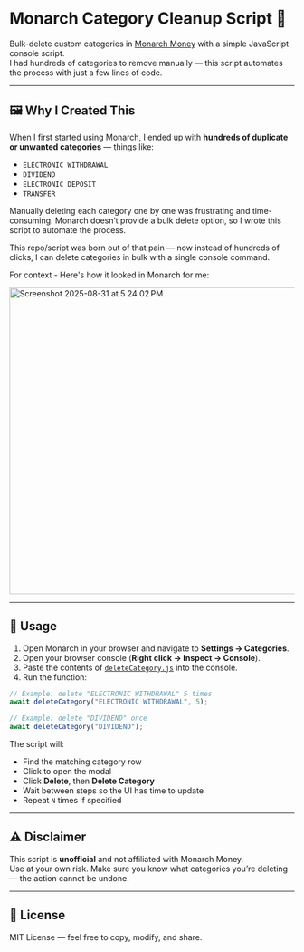 # Monarch Category Cleanup Script 🧹

Bulk-delete custom categories in [Monarch Money](https://monarchmoney.com/) with a simple JavaScript console script.  
I had hundreds of categories to remove manually — this script automates the process with just a few lines of code.

---

## 🖼️ Why I Created This

When I first started using Monarch, I ended up with **hundreds of duplicate or unwanted categories** — things like:

- `ELECTRONIC WITHDRAWAL`
- `DIVIDEND`
- `ELECTRONIC DEPOSIT`
- `TRANSFER`

Manually deleting each category one by one was frustrating and time-consuming. Monarch doesn’t provide a bulk delete option, so I wrote this script to automate the process.

This repo/script was born out of that pain — now instead of hundreds of clicks, I can delete categories in bulk with a single console command.

For context - Here's how it looked in Monarch for me:

<img width="541" alt="Screenshot 2025-08-31 at 5 24 02 PM" src="https://github.com/user-attachments/assets/5fd01489-17cc-4e09-965b-ffcffb8f4a74" />

---

## 🚀 Usage

1. Open Monarch in your browser and navigate to **Settings → Categories**.
2. Open your browser console (**Right click → Inspect → Console**).
3. Paste the contents of [`deleteCategory.js`](deleteCategory.js) into the console.
4. Run the function:

```js
// Example: delete "ELECTRONIC WITHDRAWAL" 5 times
await deleteCategory("ELECTRONIC WITHDRAWAL", 5);

// Example: delete "DIVIDEND" once
await deleteCategory("DIVIDEND");
```

The script will:
- Find the matching category row  
- Click to open the modal  
- Click **Delete**, then **Delete Category**  
- Wait between steps so the UI has time to update  
- Repeat `N` times if specified  

---

## ⚠️ Disclaimer

This script is **unofficial** and not affiliated with Monarch Money.  
Use at your own risk. Make sure you know what categories you’re deleting — the action cannot be undone.

---

## 📜 License

MIT License — feel free to copy, modify, and share.
